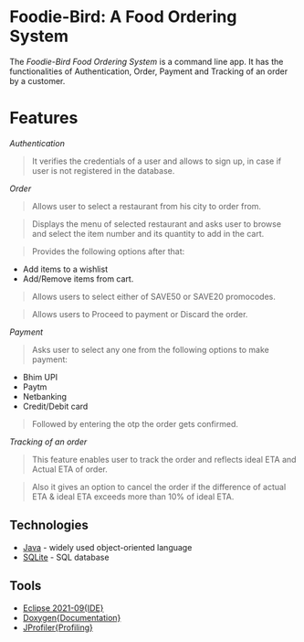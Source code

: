 # Foodie-Bird: A Food Ordering System 
The *Foodie-Bird Food Ordering System* is a command line app. It has the functionalities of Authentication, Order, Payment and Tracking of an order by a customer.

# Features
*Authentication*
> It verifies the credentials of a user and allows to sign up, in case if user is not registered in the database.

*Order*

> Allows user to select a restaurant from his city to order from.

> Displays the menu of selected restaurant and asks user to browse and select the item number and its quantity to add in the cart.

> Provides the following options after that:

- Add items to a wishlist
- Add/Remove items from cart.

> Allows users to select either of SAVE50 or SAVE20 promocodes.

> Allows users to Proceed to payment or Discard the order.

*Payment*

> Asks user to select any one from the following options to make payment: 

- Bhim UPI
- Paytm
- Netbanking
- Credit/Debit card

> Followed by entering the otp the order gets confirmed.

*Tracking of an order*

> This feature enables user to track the order and reflects ideal ETA and Actual ETA of order.

> Also it gives an option to cancel the order if the difference of actual ETA & ideal ETA exceeds more than 10% of ideal ETA. 



## Technologies
- [Java](https://www.java.com/download/ie_manual.jsp) - widely used object-oriented language
- [SQLite](https://sqlite.org/2021/sqlite-dll-win64-x64-3370000.zip) - SQL database


## Tools
- [Eclipse 2021-09{IDE}](https://www.eclipse.org/downloads/download.php?file=/technology/epp/downloads/release/neon/3/eclipse-jee-neon-3-win32-x86_64.zip)
- [Doxygen{Documentation}](https://www.doxygen.nl/index.html)
- [JProfiler{Profiling}](https://www.ej-technologies.com/products/jprofiler/overview.html)

